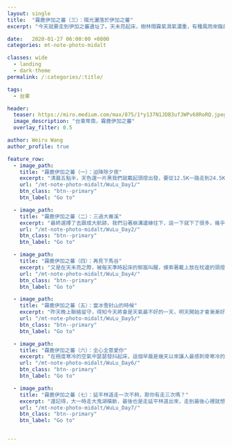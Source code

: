 ```yaml
---
layout: single
title:  "霧鹿伊加之蕃（三）：陽光灑落於伊加之蕃"
excerpt: "今天就要走到伊加之蕃遺址了。天未亮起床，樹林間霧氣濕氣濃重，有種風雨來臨前的肅殺。等我們收拾好營地，揹上背包點起頭燈摸黑出發，天空就開始下雨。"

date:   2020-01-27 06:00:00 +0800
categories: mt-note-photo-midalt

classes: wide
  - landing
  - dark-theme
permalink: /:categories/:title/

tags:
  - 台東

header:
  teaser: https://miro.medium.com/max/875/1*y137N1JDB3ufJWPv68RoRQ.jpeg
  image_description: "台東卑南，霧鹿伊加之蕃"
  overlay_filter: 0.5

author: Weiru Wang
author_profile: true

feature_row:
  - image_path: 
    title: "霧鹿伊加之蕃（一）：迫降除夕夜"
    excerpt: "清晨五點半，天色還一片黑我們就戴起頭燈出發，要從12.5K一路走到24.5K的屯古嶺登山口。一開始走，心裡對過年上山啊、家庭責任這些心事，還掛記得很重，整個人都有點無法進入狀況，好像想不起當初那麼渴望上山的心情是什麼，邊走也邊跟冠瑜說：現在好像對於上山沒有那麼強烈的渴望了。"
    url: "/mt-note-photo-midalt/WuLu_Day1/"
    btn_class: "btn--primary"
    btn_label: "Go to"

  - image_path: 
    title: "霧鹿伊加之蕃（二）：三過大崙溪"
    excerpt: "最終選擇了去跟成大航跡，我們沿著崩溝邊緣往下，這一下就下了很多，幾乎都快回到大崙溪了。眼見崩溝崩塌的情況慘不忍睹，考慮到腰繞路後面還有兩三個溝要過，擔心也會一樣難以下切，索性又重新回到大崙溪底，直接沿溪下溯，改從其他稜線上切，把爬了兩個小時的高度又重新吐回去。"
    url: "/mt-note-photo-midalt/WuLu_Day2/"
    btn_class: "btn--primary"
    btn_label: "Go to"

  - image_path: 
    title: "霧鹿伊加之蕃（四）：再見下馬谷"
    excerpt: "又是在天未亮之際，被每天準時起床的郁嵐叫醒，摸索著戴上放在枕邊的頭燈，在寒冷的空氣中點起瓦斯爐頭煮熱水。等水熱的時候把頭探出天幕，發現天空中還是繁星點點。今天將要離開大崙溪，上切到東邊的馬蕃粕山稜線，也要拜訪本次大家最期待的－－上中下馬三谷地。"
    url: "/mt-note-photo-midalt/WuLu_Day4/"
    btn_class: "btn--primary"
    btn_label: "Go to"

  - image_path: 
    title: "霧鹿伊加之蕃（五）：當冰雪封山的時候"
    excerpt: "昨天晚上聯絡留守，得知今天將會是天氣最不好的一天，明天開始才會漸漸好轉，溫度也會上修。睡前大家就稍微討論了幾個可能的方案：天氣真的很差的話，可能只能推到松林營地，說不定還得用到預備天才能出去；如果狀況好的話，也可能直接越過卑南主，住到三叉營地去，但真的是要拿出生命來走了。行前一天，因為過年期間的天氣預報很不樂觀，詣淳加上了一條備用路線，是萬一卑南主峰積雪，就改從呂禮山往東轉入相原溪、延平林道出台東，大概也是再花三天可以走出去。"
    url: "/mt-note-photo-midalt/WuLu_Day5/"
    btn_class: "btn--primary"
    btn_label: "Go to"

  - image_path: 
    title: "霧鹿伊加之蕃（六）：全心全意愛你"
    excerpt: "在極度寒冷的空氣中瑟瑟發抖起床，這個早晨是幾天以來讓人最感刺骨寒冷的了。今天的目標是拿出生命狂走，希望能紮到延平林道，後天才能夠準時下山。"
    url: "/mt-note-photo-midalt/WuLu_Day6/"
    btn_class: "btn--primary"
    btn_label: "Go to"

  - image_path: 
    title: "霧鹿伊加之蕃（七）：延平林道走一次不夠，那你有走三次嗎？"
    excerpt: "還記得，大一時走大鬼湖橫斷，最後也是走延平林道出來，走到最後心裡就想著：以後真不想再走一次！殊不知，才過了兩年，我就走了第二次。然後再過了三年，現在要走第三次了.…..話真的是不要說得太果決！"
    url: "/mt-note-photo-midalt/WuLu_Day7/"
    btn_class: "btn--primary"
    btn_label: "Go to"


---
```


<html>
<head>
  <meta name="viewport" content="width=device-width, initial-scale=1">
  <style>
  .container {
    position: relative;
    width: 100%;
  }

  .container img {
    width: 100%;
    height: auto;
  }

  .container .btn {
    position: absolute;
    top: 80%;
    left: 80%;
    transform: translate(-50%, -50%);
    -ms-transform: translate(-50%, -50%);
    background-color: rgba(0,0,0, .50);
    border: solid 5px white;
    border-color: white;
    color: white;
    font-size: auto 2vw;
    padding: auto;
    cursor: pointer;
    border-radius: 7px;
    text-align: center;
  }

  .container .btn:hover {
    background-color: #7FFFD4;
    opacity: 0.7;
  }

    </style>
</head>

  <h2>本系列轉載自</h2>
  <p>一葉汪洋</p>
  <div class="container">
    <img src="https://miro.medium.com/max/1400/1*pUKj34VWMKwdqUoxfF1XmA.jpeg" alt="一葉汪洋部落格" style="width:100%">
    <button class="btn" onclick="location.href='https://medium.com/一葉汪洋?fbclid=IwAR0a6p462IttVpIAs8LSWkxm4nmYJCSVYXw-Uidh5tz2XSsqStcJbKfjrEo'">前往部落格</button>
  </div>
</html>

## 霧鹿伊加之蕃（三）：陽光灑落於伊加之蕃

今天就要走到伊加之蕃遺址了。天未亮起床，樹林間霧氣濕氣濃重，有種風雨來臨前的肅殺。等我們收拾好營地，揹上背包點起頭燈摸黑出發，天空就開始下雨。  

爬上2055山頭後，開始無限腰繞之旅，也是我們苦難的開端......滿滿的密密麻麻的芒草跟有刺植物在前方等著我們。雨一陣大一陣小，很快就連內褲都濕透了，而鑽不完的芒草還像是沒有盡頭一樣。每每鑽到一些稍微空曠的地方，就要把握時間享受一下沒有芒草的時光，但是只要稍作停留身體沒有產熱，又會冷得全身打顫，真的是非常痛苦！！大概是我自己最崩潰的一段路了，到最後只能茫然跟著前方的隊友鑽，很佩服開路的隊友們燒不完的意志力。  
  
九點多，好不容易鑽完腰繞路上第一個溝，來到一條滿是巨木的稜線，短暫陶醉欣賞一陣子之後，又再度回到芒草地獄。還有最後兩個溝要過，才會抵達伊加之蕃所在的稜線。  
  
<figure class="align-center">
  <img src="https://miro.medium.com/max/875/1*_pqBXQF5e2ZinflhwtvL4w.jpeg" alt="途經一個很壯觀的乾瀑石壁">
  <figcaption> 途經一個很壯觀的乾瀑石壁 </figcaption>
</figure>

中午十二點多，爬過最後一條小崩溝，終於上到稜線！全身精疲力竭又冷得發顫，詣淳開啟GPS直直朝著伊加之蕃遺址所在的點位前進。  

而離奇的是，一早陰雨綿綿至今的天氣，卻在我們逐漸接近伊加之蕃的此刻，放晴了。雖然可能只是巧合，卻也忍不住想著，這陽光會不會是山神與伊加之蕃祖靈的恩賜呢？走在長著蕨類的落葉林間，在心裡呼喚出三年前到訪的記憶，心臟也開始加快跳動。是否能一眼認出來，三角灶遺址所在之處呢？  

「到了！」走在最前方的詣淳停下腳步，說我們現在正在GPS的伊加之蕃遺址點位上，大家開始四目張望著遺址所在。「葦如，是這裡嗎？」移動視線，我看到了彥廷腳邊那三塊覆著青苔的石頭。「欸幹！就是這個啊！三角灶！」再轉過頭，石板函箱也映入眼簾。「就是這裡！」  


<figure class="align-center">
  <img src="https://miro.medium.com/max/875/1*DMr6Ih_XsbyI76pYoawOLA.jpeg" alt="伊加之蕃的三角灶">
  <figcaption>  </figcaption>
</figure>

小小的三角灶遺址，牢固地屹立了百年。根據之前在網路上找到的相關研究（ 歷史與記憶之間：從大關山事件談起；楊淑媛；2003），布農族霧鹿社的Lamatasinsin，在1914年的霧鹿事件之後，與家人搬到了位於深山中的伊加之蕃（Iqanovan）居住。一直到1932年發生有三位日本警察被殺害的大關山事件後，Lamatasinsin被指為事件的主腦，被日本人強力鎮壓，不只家族中的男丁全數遭到殺害，日本人也派人進入伊加之蕃，燒毀所有房舍並破壞田園，以防有人再次進入居住。  

小小的三角灶、一個石板函箱，以及零星的牆屋遺址，像是象徵一般留存於此。站在三角灶前閉目與祖靈說話，說抱歉打擾了，我們一群熱愛山林的平地人，謝謝山神與祖靈庇祐讓我們得以一路平安走到這裡，如有冒犯之處十分抱歉，可以的話也請保佑我們，接下來的旅程也能夠順利。  

其實近年走到一些部落遺址的時候，心裡都會有點矛盾。並非原住民身分的我們，其實與眼前的屋舍，並沒有什麼歷史記憶上的連結。我們充其量大概只能算是觀光客，以一種新奇的眼光探訪，更多時候，可能也無意冒犯了他人族群中的傳統。以前對遺跡很有興趣，都會想要特地去探訪各地的舊部落遺址，但現在更多了一些謹慎與猶疑。為什麼想去？為什麼要去？我們有什麼正當性，站在這些舊部落遺址所在之處嗎？  

那有點像是都市人的「失根」感受。作為一個平地都市長大的漢人，縱然喜愛台灣的山林，以一名穿著現代登山裝備的登山客之姿進入山中，卻找不到與山林之間，文化的，血緣的歸屬感。這樣的感受，在最後一天延平林道遇上內本鹿回家尋根的隊伍時，十分自然地說他們要「回家過年」，對照之下更加強烈，也更加顯得心中不自在及失落。  

但他們也是在長期殖民政權的壓迫下，花了好多年好多年的時間，千辛萬苦地才逐漸走出這條回家的路吧。這麼想來，那句「回家過年」，更飽含了濃厚的深深的意涵，令人肅然起敬，喉頭哽咽。  

我所能想的，是繼續與這份不自在相處，懷抱著虔誠與敬畏，持續走向山林，持續認識歷史，找到屬於自己的，身在山中的理由與姿態吧。  

陽光灑落於伊加之蕃部落，卻仍無法讓渾身濕透的我們暖起來。在部落小小停留之後，我們繼續動身，往東下切大崙溪主流。雨後的大崙溪，陽光在濕漉漉的大石頭上閃閃發亮。「啊－－是發光的大崙溪！」  

途經大崙溪那麼多遍，終於有一天晚上可以紮在溪邊了！我們下到主流後，沿著河階地往下游走，到隔日要上切的稜線附近找營地。  


<figure class="align-center">
  <img src="https://miro.medium.com/max/875/1*IU_bj_grD7qYHjIkq8U1WA.jpeg" alt="熊掌印">
  <figcaption> 途中走在最後面的我跟奕均，還看到了熊掌印！感覺是前腳才剛走呢 </figcaption>
</figure>

<figure class="align-center">
  <img src="https://miro.medium.com/max/875/1*SgJB4NqDA1W50ZmLFQSt3Q.jpeg" alt="">
  <figcaption> 我心心念念的大崙溪～又回來了 </figcaption>
</figure>

<figure class="align-center">
  <img src="https://miro.medium.com/max/875/1*D9LQN5zmGUXWWbY1VmkjMw.jpeg" alt="本日的營地">
  <figcaption> 本日的營地，依石而住 </figcaption>
</figure>

雖然雨停了，風還是呼呼地吹，冠瑜很快又升起火，讓大家可以把濕透的衣服烤乾，還有勇者跑去洗頭跟洗澡，實在是太佩服了。  

在溪邊紮營真的很舒服，好喜歡溪邊紮營。夜裡還可以躺在離火光稍微有段距離的大石頭上，看滿天星星以及時不時的流星。看到流星的瞬間都會忍不住大叫而忘了許願。  

「我要先想好願望！而且要夠簡短有力的！」  
「那是什麼？」  
「發大財！」  
「哈，那我要許好天氣啦！」  
明天留守的預報仍是雨天，但看著此夜滿天星斗，忍不住在心裡奢求：明天，能不能是好天氣呢？  
  
<figure class="align-center">
  <img src="https://miro.medium.com/max/875/1*z8ROno74vcV-zf8PD35CdQ.jpeg" alt="">
  <figcaption> </figcaption>
</figure>

{% include feature_row %}